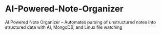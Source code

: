 # AI-Powered-Note-Organizer
AI Powered Note Organizer – Automates parsing of unstructured notes into structured data with AI, MongoDB, and Linux file watching
